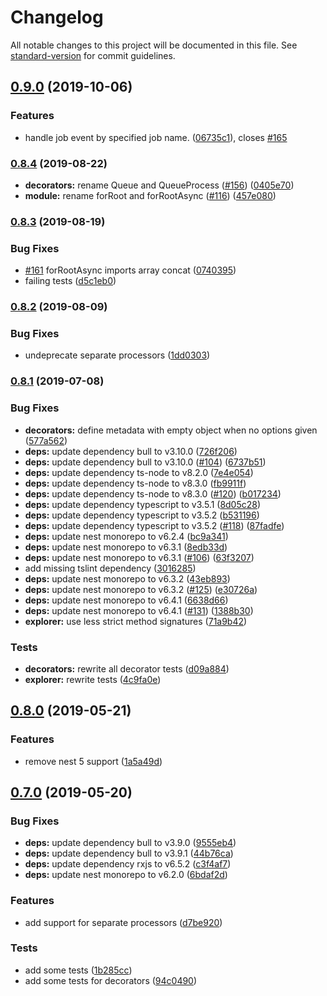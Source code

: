 # Changelog

All notable changes to this project will be documented in this file. See [standard-version](https://github.com/conventional-changelog/standard-version) for commit guidelines.

## [0.9.0](https://github.com/fwoelffel/nest-bull/compare/v0.8.4...v0.9.0) (2019-10-06)


### Features

* handle job event by specified job name. ([06735c1](https://github.com/fwoelffel/nest-bull/commit/06735c1)), closes [#165](https://github.com/fwoelffel/nest-bull/issues/165)

### [0.8.4](https://github.com/fwoelffel/nest-bull/compare/v0.8.3...v0.8.4) (2019-08-22)

* **decorators:** rename Queue and QueueProcess ([#156](https://github.com/nestjsx/nest-bull/issues/156)) ([0405e70](https://github.com/fwoelffel/nest-bull/commit/0405e70))
* **module:** rename forRoot and forRootAsync ([#116](https://github.com/nestjsx/nest-bull/issues/116)) ([457e080](https://github.com/fwoelffel/nest-bull/commit/457e080))

### [0.8.3](https://github.com/fwoelffel/nest-bull/compare/v0.8.2...v0.8.3) (2019-08-19)


### Bug Fixes

* [#161](https://github.com/fwoelffel/nest-bull/issues/161) forRootAsync imports array concat ([0740395](https://github.com/fwoelffel/nest-bull/commit/0740395))
* failing tests ([d5c1eb0](https://github.com/fwoelffel/nest-bull/commit/d5c1eb0))

### [0.8.2](https://github.com/fwoelffel/nest-bull/compare/v0.8.1...v0.8.2) (2019-08-09)


### Bug Fixes

* undeprecate separate processors ([1dd0303](https://github.com/fwoelffel/nest-bull/commit/1dd0303))

### [0.8.1](https://github.com/fwoelffel/nest-bull/compare/v0.8.0...v0.8.1) (2019-07-08)


### Bug Fixes

* **decorators:** define metadata with empty object when no options given ([577a562](https://github.com/fwoelffel/nest-bull/commit/577a562))
* **deps:** update dependency bull to v3.10.0 ([726f206](https://github.com/fwoelffel/nest-bull/commit/726f206))
* **deps:** update dependency bull to v3.10.0 ([#104](https://github.com/fwoelffel/nest-bull/issues/104)) ([6737b51](https://github.com/fwoelffel/nest-bull/commit/6737b51))
* **deps:** update dependency ts-node to v8.2.0 ([7e4e054](https://github.com/fwoelffel/nest-bull/commit/7e4e054))
* **deps:** update dependency ts-node to v8.3.0 ([fb9911f](https://github.com/fwoelffel/nest-bull/commit/fb9911f))
* **deps:** update dependency ts-node to v8.3.0 ([#120](https://github.com/fwoelffel/nest-bull/issues/120)) ([b017234](https://github.com/fwoelffel/nest-bull/commit/b017234))
* **deps:** update dependency typescript to v3.5.1 ([8d05c28](https://github.com/fwoelffel/nest-bull/commit/8d05c28))
* **deps:** update dependency typescript to v3.5.2 ([b531196](https://github.com/fwoelffel/nest-bull/commit/b531196))
* **deps:** update dependency typescript to v3.5.2 ([#118](https://github.com/fwoelffel/nest-bull/issues/118)) ([87fadfe](https://github.com/fwoelffel/nest-bull/commit/87fadfe))
* **deps:** update nest monorepo to v6.2.4 ([bc9a341](https://github.com/fwoelffel/nest-bull/commit/bc9a341))
* **deps:** update nest monorepo to v6.3.1 ([8edb33d](https://github.com/fwoelffel/nest-bull/commit/8edb33d))
* **deps:** update nest monorepo to v6.3.1 ([#106](https://github.com/fwoelffel/nest-bull/issues/106)) ([63f3207](https://github.com/fwoelffel/nest-bull/commit/63f3207))
* add missing tslint dependency ([3016285](https://github.com/fwoelffel/nest-bull/commit/3016285))
* **deps:** update nest monorepo to v6.3.2 ([43eb893](https://github.com/fwoelffel/nest-bull/commit/43eb893))
* **deps:** update nest monorepo to v6.3.2 ([#125](https://github.com/fwoelffel/nest-bull/issues/125)) ([e30726a](https://github.com/fwoelffel/nest-bull/commit/e30726a))
* **deps:** update nest monorepo to v6.4.1 ([6638d66](https://github.com/fwoelffel/nest-bull/commit/6638d66))
* **deps:** update nest monorepo to v6.4.1 ([#131](https://github.com/fwoelffel/nest-bull/issues/131)) ([1388b30](https://github.com/fwoelffel/nest-bull/commit/1388b30))
* **explorer:** use less strict method signatures ([71a9b42](https://github.com/fwoelffel/nest-bull/commit/71a9b42))


### Tests

* **decorators:** rewrite all decorator tests ([d09a884](https://github.com/fwoelffel/nest-bull/commit/d09a884))
* **explorer:** rewrite tests ([4c9fa0e](https://github.com/fwoelffel/nest-bull/commit/4c9fa0e))



## [0.8.0](https://github.com/fwoelffel/nest-bull/compare/v0.7.0...v0.8.0) (2019-05-21)


### Features

* remove nest 5 support ([1a5a49d](https://github.com/fwoelffel/nest-bull/commit/1a5a49d))



## [0.7.0](https://github.com/fwoelffel/nest-bull/compare/v0.6.2...v0.7.0) (2019-05-20)


### Bug Fixes

* **deps:** update dependency bull to v3.9.0 ([9555eb4](https://github.com/fwoelffel/nest-bull/commit/9555eb4))
* **deps:** update dependency bull to v3.9.1 ([44b76ca](https://github.com/fwoelffel/nest-bull/commit/44b76ca))
* **deps:** update dependency rxjs to v6.5.2 ([c3f4af7](https://github.com/fwoelffel/nest-bull/commit/c3f4af7))
* **deps:** update nest monorepo to v6.2.0 ([6bdaf2d](https://github.com/fwoelffel/nest-bull/commit/6bdaf2d))


### Features

* add support for separate processors ([d7be920](https://github.com/fwoelffel/nest-bull/commit/d7be920))


### Tests

* add some tests ([1b285cc](https://github.com/fwoelffel/nest-bull/commit/1b285cc))
* add some tests for decorators ([94c0490](https://github.com/fwoelffel/nest-bull/commit/94c0490))
